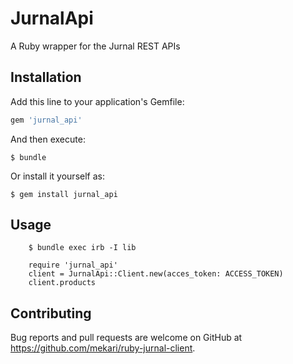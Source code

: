 # JurnalApi

A Ruby wrapper for the Jurnal REST APIs

## Installation

Add this line to your application's Gemfile:

```ruby
gem 'jurnal_api'
```

And then execute:

    $ bundle

Or install it yourself as:

    $ gem install jurnal_api

## Usage
```
    $ bundle exec irb -I lib

    require 'jurnal_api'
    client = JurnalApi::Client.new(acces_token: ACCESS_TOKEN)
    client.products
```

## Contributing

Bug reports and pull requests are welcome on GitHub at https://github.com/mekari/ruby-jurnal-client.
